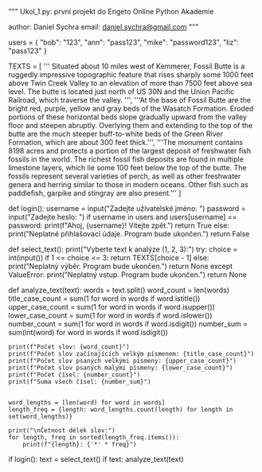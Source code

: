 """
Ukol_1.py: první projekt do Engeto Online Python Akademie

author: Daniel Sychra
email: daniel.sychra@gmail.com
"""

users = {
    "bob": "123",
    "ann": "pass123",
    "mike": "password123",
    "liz": "pass123"
}

TEXTS = [
    '''
Situated about 10 miles west of Kemmerer,
Fossil Butte is a ruggedly impressive
topographic feature that rises sharply
some 1000 feet above Twin Creek Valley
to an elevation of more than 7500 feet
above sea level. The butte is located just
north of US 30N and the Union Pacific Railroad,
which traverse the valley. ''',
'''At the base of Fossil Butte are the bright
red, purple, yellow and gray beds of the Wasatch
Formation. Eroded portions of these horizontal
beds slope gradually upward from the valley floor
and steepen abruptly. Overlying them and extending
to the top of the butte are the much steeper
buff-to-white beds of the Green River Formation,
which are about 300 feet thick.''',
'''The monument contains 8198 acres and protects
a portion of the largest deposit of freshwater fish
fossils in the world. The richest fossil fish deposits
are found in multiple limestone layers, which lie some
100 feet below the top of the butte. The fossils
represent several varieties of perch, as well as
other freshwater genera and herring similar to those
in modern oceans. Other fish such as paddlefish,
garpike and stingray are also present.'''
]


def login():
    username = input("Zadejte uživatelské jméno: ")
    password = input("Zadejte heslo: ")
    if username in users and users[username] == password:
        print(f"Ahoj, {username}! Vítejte zpět.")
        return True
    else:
        print("Neplatné přihlašovací údaje. Program bude ukončen.")
        return False


def select_text():
    print("Vyberte text k analýze (1, 2, 3):")
    try:
        choice = int(input())
        if 1 <= choice <= 3:
            return TEXTS[choice - 1]
        else:
            print("Neplatný výběr. Program bude ukončen.")
            return None
    except ValueError:
        print("Neplatný vstup. Program bude ukončen.")
        return None


def analyze_text(text):
    words = text.split()
    word_count = len(words)
    title_case_count = sum(1 for word in words if word.istitle())
    upper_case_count = sum(1 for word in words if word.isupper())
    lower_case_count = sum(1 for word in words if word.islower())
    number_count = sum(1 for word in words if word.isdigit())
    number_sum = sum(int(word) for word in words if word.isdigit())

    print(f"Počet slov: {word_count}")
    print(f"Počet slov začínajících velkým písmenem: {title_case_count}")
    print(f"Počet slov psaných velkými písmeny: {upper_case_count}")
    print(f"Počet slov psaných malými písmeny: {lower_case_count}")
    print(f"Počet čísel: {number_count}")
    print(f"Suma všech čísel: {number_sum}")

    
    word_lengths = [len(word) for word in words]
    length_freq = {length: word_lengths.count(length) for length in set(word_lengths)}

    print("\nČetnost délek slov:")
    for length, freq in sorted(length_freq.items()):
        print(f"{length}: {'*' * freq}")


if login():
    text = select_text()
    if text:
        analyze_text(text)
